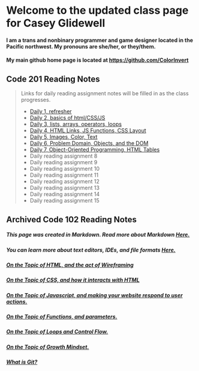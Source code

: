 # Welcome to the updated class page for Casey Glidewell


#### I am a trans and nonbinary programmer and game designer located in the Pacific northwest. My pronouns are she/her, or they/them.

#### My main github home page is located at <https://github.com/ColorInvert>

## Code 201 Reading Notes

> Links for daily reading assignment notes will be filled in as the class progresses.
>
>- [Daily 1, refresher](https://colorinvert.github.io/reading-notes/class-01)
>- [Daily 2, basics of html/CSS/JS](https://colorinvert.github.io/reading-notes/class-02)
>- [Daily 3, lists, arrays, operators, loops](https://colorinvert.github.io/reading-notes/class-03)
>- [Daily 4, HTML Links, JS Functions, CSS Layout](https://colorinvert.github.io/reading-notes/class-04)
>- [Daily 5, Images, Color, Text](https://colorinvert.github.io/reading-notes/class-05)
>- [Daily 6, Problem Domain, Objects, and the DOM](https://colorinvert.github.io/reading-notes/class-06)
>- [Daily 7, Object-Oriented Programming, HTML Tables](https://colorinvert.github.io/reading-notes/class-07)
>- Daily reading assignment 8
>- Daily reading assignment 9
>- Daily reading assignment 10
>- Daily reading assignment 11
>- Daily reading assignment 12
>- Daily reading assignment 13
>- Daily reading assignment 14
>- Daily reading assignment 15


## Archived Code 102 Reading Notes

##### This page was created in Markdown. Read more about Markdown [Here.](https://colorinvert.github.io/reading-notes/About-Markdown)

##### You can learn more about text editors, IDEs, and file formats [Here.](https://colorinvert.github.io/reading-notes/Choosing-A-Text-Editor)

##### [On the Topic of HTML, and the act of Wireframing](https://colorinvert.github.io/reading-notes/Html-And-Wireframes)

##### [On the Topic of CSS, and how it interacts with HTML](https://colorinvert.github.io/reading-notes/CSS)

##### [On the Topic of Javascript, and making your website respond to user actions.](https://colorinvert.github.io/reading-notes/Javascript)

##### [On the Topic of Functions, and parameters.](https://colorinvert.github.io/reading-notes/Functions)

##### [On the Topic of Loops and Control Flow.](https://colorinvert.github.io/reading-notes/Loops)

##### [On the Topic of Growth Mindset.](https://colorinvert.github.io/reading-notes/Growth-Mindset)

##### [What is Git?](https://colorinvert.github.io/reading-notes/What-Is-Git)

